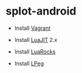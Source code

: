 splot-android
=============

- Install [Vagrant](https://www.vagrantup.com)

- Install [LuaJIT](http://www.luajit.org) 2.x
- Install [LuaRocks](http://luarocks.org)
- Install [LPeg](http://www.inf.puc-rio.br/~roberto/lpeg/)
